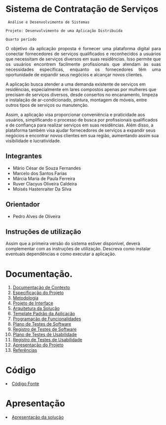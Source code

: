 # Sistema de Contratação de Serviços 

` Análise e Desenvolvimento de Sistemas`

`Projeto: Desenvolvimento de uma Aplicação Distribuída`

`Quarto período`

<p align="justify">O objetivo da aplicação proposta é fornecer uma plataforma digital para conectar fornecedores de serviços qualificados e reconhecidos a usuários que necessitam de serviços diversos em suas residências. Isso permite que os usuários encontrem facilmente profissionais que atendam às suas necessidades específicas, enquanto os fornecedores têm uma oportunidade de expandir seus negócios e alcançar novos clientes.

A aplicação busca atender a uma demanda existente de serviços em residências, especialmente em lares compostos apenas por mulheres que precisam de serviços diversos, desde consertos no encanamento, limpeza e instalação de ar-condicionado, pintura, montagem de móveis, entre outros tipos de serviços ou manutenção.

Assim, a aplicação visa proporcionar conveniência e praticidade aos usuários, simplificando o processo de busca por profissionais qualificados e de confiança para realizar serviços em suas residências. Além disso, a plataforma também visa ajudar fornecedores de serviços a expandir seus negócios e encontrar novos clientes em sua região, aumentando assim sua visibilidade e lucratividade.</p>

## Integrantes

* Mário César de Souza Fernandes
* Marcelo dos Santos Farias
* Márcia Maria de Paula Ferreira
* Ruver Clacyus Oliveira Caldeira
* Moisés Hastenraiter Da Silva

## Orientador

* Pedro Alves de Oliveira

## Instruções de utilização

Assim que a primeira versão do sistema estiver disponível, deverá complementar com as instruções de utilização. Descreva como instalar eventuais dependências e como executar a aplicação.

# Documentação.

<ol>
<li><a href="docs/01-Documentação de Contexto.md"> Documentação de Contexto</a></li>
<li><a href="docs/02-Especificação do Projeto.md"> Especificação do Projeto</a></li>
<li><a href="docs/03-Metodologia.md"> Metodologia</a></li>
<li><a href="docs/04-Projeto de Interface.md"> Projeto de Interface</a></li>
<li><a href="docs/05-Arquitetura da Solução.md"> Arquitetura da Solução</a></li>
<li><a href="docs/06-Template Padrão da Aplicação.md"> Template Padrão da Aplicação</a></li>
<li><a href="docs/07-Programação de Funcionalidades.md"> Programação de Funcionalidades</a></li>
<li><a href="docs/08-Plano de Testes de Software.md"> Plano de Testes de Software</a></li>
<li><a href="docs/09-Registro de Testes de Software.md"> Registro de Testes de Software</a></li>
<li><a href="docs/10-Plano de Testes de Usabilidade.md"> Plano de Testes de Usabilidade</a></li>
<li><a href="docs/11-Registro de Testes de Usabilidade.md"> Registro de Testes de Usabilidade</a></li>
<li><a href="docs/12-Apresentação do Projeto.md"> Apresentação do Projeto</a></li>
<li><a href="docs/13-Referências.md"> Referências</a></li>
</ol>

# Código

<li><a href="src/README.md"> Código Fonte</a></li>

# Apresentação

<li><a href="presentation/README.md"> Apresentação da solução</a></li>

